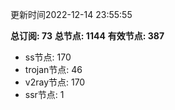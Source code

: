 更新时间2022-12-14 23:55:55

**总订阅: 73**
**总节点: 1144**
**有效节点: 387**
- ss节点: 170
- trojan节点: 46
- v2ray节点: 170
- ssr节点: 1
